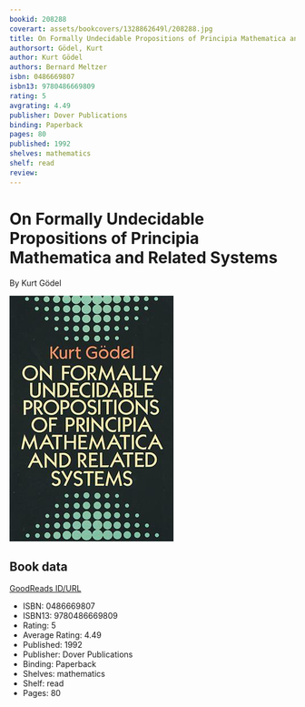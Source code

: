 ```yaml
---
bookid: 208288
coverart: assets/bookcovers/1328862649l/208288.jpg
title: On Formally Undecidable Propositions of Principia Mathematica and Related Systems
authorsort: Gödel, Kurt
author: Kurt Gödel
authors: Bernard Meltzer
isbn: 0486669807
isbn13: 9780486669809
rating: 5
avgrating: 4.49
publisher: Dover Publications
binding: Paperback
pages: 80
published: 1992
shelves: mathematics
shelf: read
review: 
---
```


# On Formally Undecidable Propositions of Principia Mathematica and Related Systems

By Kurt Gödel

![](../../assets/bookcovers/1328862649l/208288.jpg)

## Book data

[GoodReads ID/URL](https://www.goodreads.com/book/show/208288)

- ISBN: 0486669807
- ISBN13: 9780486669809
- Rating: 5
- Average Rating: 4.49
- Published: 1992
- Publisher: Dover Publications
- Binding: Paperback
- Shelves: mathematics
- Shelf: read
- Pages: 80

